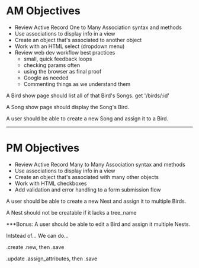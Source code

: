 # AM Objectives

- Review Active Record One to Many Association syntax and methods
- Use associations to display info in a view
- Create an object that's associated to another object
- Work with an HTML select (dropdown menu)
- Review web dev workflow best practices
  * small, quick feedback loops
  * checking params often
  * using the browser as final proof
  * Google as needed
  * Commenting things as we understand them


A Bird show page should list all of that Bird's Songs.
get '/birds/:id'

A Song show page should display the Song's Bird.

A user should be able to create a new Song and assign it to a Bird.

---

# PM Objectives

- Review Active Record Many to Many Association syntax and methods
- Use associations to display info in a view
- Create an object that's associated with many other objects
- Work with HTML checkboxes
- Add validation and error handling to a form submission flow

A user should be able to create a new Nest and assign it to multiple Birds.

A Nest should not be creatable if it lacks a tree_name

***Bonus: A user should be able to edit a Bird and assign it multiple Nests.

Intstead of...       We can do...

.create              .new, then .save

.update              .assign_attributes, then .save